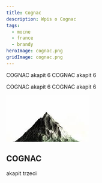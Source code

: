```yaml
---
title: Cognac
description: Wpis o Cognac
tags:
  - mocne
  - france
  - brandy
heroImage: cognac.png
gridImage: cognac.png
---
```


COGNAC akapit 6
COGNAC akapit 6

COGNAC akapit 6
COGNAC akapit 6

![alt gora](/img/mountain.png)

## COGNAC

akapit trzeci